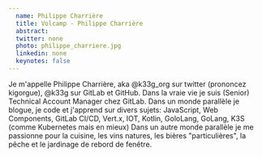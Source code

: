 ```yaml
---
  name: Philippe Charrière
  title: Volcamp - Philippe Charrière
  abstract: 
  twitter: none
  photo: philippe_charriere.jpg
  linkedin: none
  keynotes: false
---
```

Je m'appelle Philippe Charrière, aka @k33g_org sur twitter (prononcez kigorgue), @k33g sur GitLab et GitHub.
Dans la vraie vie je suis (Senior) Technical Account Manager chez GitLab.
Dans un monde parallèle je blogue, je code et j'apprend sur divers sujets: JavaScript, Web Components, GitLab CI/CD, Vert.x, IOT, Kotlin, GoloLang, GoLang, K3S (comme Kubernetes mais en mieux)
Dans un autre monde parallèle je me passionne pour la cuisine, les vins natures, les bières "particulières", la pêche et le jardinage de rebord de fenêtre.